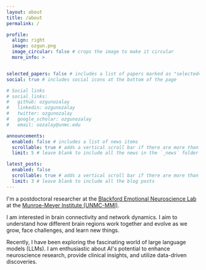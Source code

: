 ```yaml
---
layout: about
title: /about
permalink: /

profile:
  align: right
  image: ozgun.png
  image_circular: false # crops the image to make it circular
  more_info: >


selected_papers: false # includes a list of papers marked as "selected={true}"
social: true # includes social icons at the bottom of the page

# Social links
# social_links:
#   github: ozgunozalay
#   linkedin: ozgunozalay
#   twitter: ozgunozalay
#   google_scholar: ozgunozalay
#   email: oozalay@unmc.edu

announcements:
  enabled: false # includes a list of news items
  scrollable: true # adds a vertical scroll bar if there are more than 3 news items
  limit: 5 # leave blank to include all the news in the `_news` folder

latest_posts:
  enabled: false
  scrollable: true # adds a vertical scroll bar if there are more than 3 new posts items
  limit: 3 # leave blank to include all the blog posts
---
```

I'm a postdoctoral researcher at the [Blackford Emotional Neuroscience Lab](https://blackfordlab.com/) at the [Munroe-Meyer Institute (UNMC-MMI)](https://www.unmc.edu/mmi/).


I am interested in brain connectivity and network dynamics. I aim to understand how different brain regions work together and evolve as we grow, face challenges, and learn new things.

Recently, I have been exploring the fascinating world of large language models (LLMs). I am enthusiastic about AI's potential to enhance neuroscience research, provide clinical insights, and utilize data-driven discoveries.



